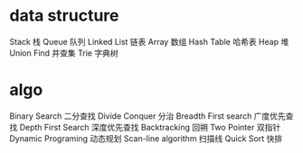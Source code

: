 # data structure
Stack 栈
Queue 队列
Linked List 链表
Array 数组
Hash Table 哈希表
Heap 堆
Union Find 并查集
Trie 字典树


# algo
Binary Search 二分查找
Divide Conquer 分治
Breadth First search 广度优先查找
Depth First Search 深度优先查找
Backtracking 回朔
Two Pointer 双指针
Dynamic Programing 动态规划
Scan-line algorithm 扫描线
Quick Sort 快排
